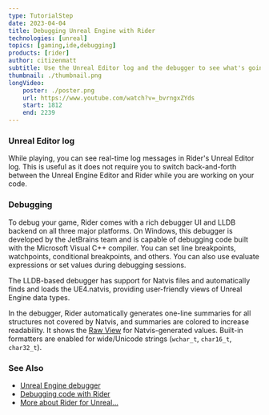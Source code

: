 ```yaml
---
type: TutorialStep
date: 2023-04-04
title: Debugging Unreal Engine with Rider
technologies: [unreal]
topics: [gaming,ide,debugging]
products: [rider]
author: citizenmatt
subtitle: Use the Unreal Editor log and the debugger to see what's going on in your game.
thumbnail: ./thumbnail.png
longVideo: 
    poster: ./poster.png
    url: https://www.youtube.com/watch?v=_bvrngxZYds
    start: 1812
    end: 2239
---
```


### Unreal Editor log

While playing, you can see real-time log messages in Rider's Unreal Editor log. This is useful as it does not require you to switch back-and-forth between the Unreal Engine Editor and Rider while you are working on your code.

### Debugging

To debug your game, Rider comes with a rich debugger UI and LLDB backend on all three major platforms. On Windows, this debugger is developed by the JetBrains team and is capable of debugging code built with the Microsoft Visual C++ compiler.
You can set line breakpoints, watchpoints, conditional breakpoints, and others. You can also use evaluate expressions or set values during debugging sessions.

The LLDB-based debugger has support for Natvis files and automatically finds and loads the UE4.natvis, providing user-friendly views of Unreal Engine data types.

In the debugger, Rider automatically generates one-line summaries for all structures not covered by Natvis, and summaries are colored to increase readability.
It shows the [Raw View](https://docs.microsoft.com/en-us/visualstudio/debugger/create-custom-views-of-native-objects?view=vs-2019#BKMK_Item_expansion) for Natvis-generated values.
Built-in formatters are enabled for wide/Unicode strings (`wchar_t`, `char16_t`, `char32_t`).

### See Also

- [Unreal Engine debugger](https://www.jetbrains.com/help/rider/Unreal_Engine__Debugger.html)
- [Debugging code with Rider](https://www.jetbrains.com/dotnet/guide/tutorials/rider-essentials/debugging/)
- [More about Rider for Unreal...](https://www.jetbrains.com/lp/rider-unreal/)